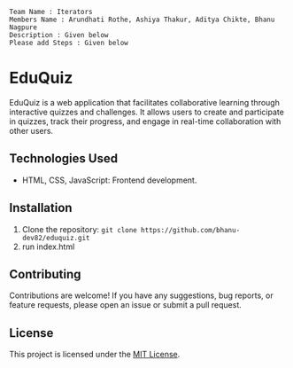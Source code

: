 
    Team Name : Iterators
    Members Name : Arundhati Rothe, Ashiya Thakur, Aditya Chikte, Bhanu Nagpure
    Description : Given below
    Please add Steps : Given below

# EduQuiz

EduQuiz is a web application that facilitates collaborative learning through interactive quizzes and challenges. It allows users to create and participate in quizzes, track their progress, and engage in real-time collaboration with other users.

## Technologies Used

- HTML, CSS, JavaScript: Frontend development.

## Installation

1. Clone the repository: `git clone https://github.com/bhanu-dev82/eduquiz.git`
2. run index.html

## Contributing

Contributions are welcome! If you have any suggestions, bug reports, or feature requests, please open an issue or submit a pull request.

## License
This project is licensed under the [MIT License](LICENSE).


